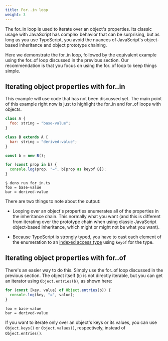 ```yaml
---
title: For..in loop
weight: 3
---
```


The for..in loop is used to iterate over an object's properties. Its classic
usage with JavaScript has complex behavior that can be surprising, but as long
as you use TypeScript, you avoid the nuances of JavaScript's object-based
inheritance and object prototype chaining.

Here we demonstrate the for..in loop, followed by the equivalent example using
the for..of loop discussed in the previous section. Our recommendation is that
you focus on using the for..of loop to keep things simple.

## Iterating object properties with for..in

This example will use code that has not been discussed yet. The main point of
this example right now is just to highlight the for..in and for..of loops with
objects.

```js
class A {
  foo: string = "base-value";
}

class B extends A {
  bar: string = "derived-value";
}

const b = new B();

for (const prop in b) {
  console.log(prop, "=", b[prop as keyof B]);
}
```

```text
$ deno run for_in.ts 
foo = base-value
bar = derived-value
```

There are two things to note about the output:

- Looping over an object's properties enumerates all of the properties in the
  inheritance chain. This normally what you want (and this is different from
  iterating over the prototype chain when using classic JavaScript object-based
  inheritance, which might or might not be what you want).

- Because TypeScript is strongly typed, you have to cast each element of the
  enumeration to an [indexed access type] using `keyof` for the type.

## Iterating object properties with for..of

There's an easier way to do this. Simply use the for..of loop discussed in the
previous section. The object itself (`b`) is not directly iterable, but you can
get an iterator using `Object.entries(b)`, as shown here:

```js
for (const [key, value] of Object.entries(b)) {
  console.log(key, "=", value);
}
```

```text
foo = base-value
bar = derived-value
```

If you want to iterate only over an object's keys or its values, you can use
`Object.keys()` or `Object.values()`, respectively, instead of
`Object.entries()`.

[indexed access type]:
https://www.typescriptlang.org/docs/handbook/2/indexed-access-types.html
